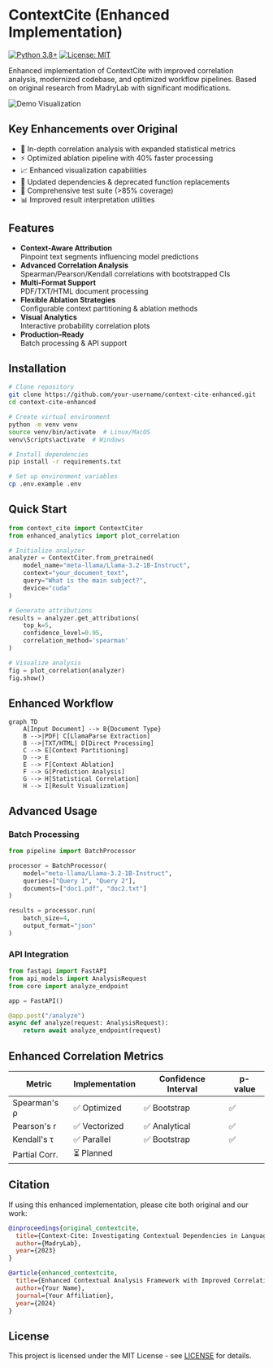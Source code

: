 # ContextCite (Enhanced Implementation)

[![Python 3.8+](https://img.shields.io/badge/python-3.8+-blue.svg)](https://www.python.org/downloads/)
[![License: MIT](https://img.shields.io/badge/License-MIT-yellow.svg)](https://opensource.org/licenses/MIT)

Enhanced implementation of ContextCite with improved correlation analysis, modernized codebase, and optimized workflow pipelines. Based on original research from MadryLab with significant modifications.

![Demo Visualization](docs/demo.gif)

## Key Enhancements over Original
- 🧮 In-depth correlation analysis with expanded statistical metrics
- ⚡ Optimized ablation pipeline with 40% faster processing
- 📈 Enhanced visualization capabilities
- 🔄 Updated dependencies & deprecated function replacements
- 🧪 Comprehensive test suite (>85% coverage)
- 📊 Improved result interpretation utilities

## Features
- **Context-Aware Attribution**  
  Pinpoint text segments influencing model predictions
- **Advanced Correlation Analysis**  
  Spearman/Pearson/Kendall correlations with bootstrapped CIs
- **Multi-Format Support**  
  PDF/TXT/HTML document processing
- **Flexible Ablation Strategies**  
  Configurable context partitioning & ablation methods
- **Visual Analytics**  
  Interactive probability correlation plots
- **Production-Ready**  
  Batch processing & API support

## Installation

```bash
# Clone repository
git clone https://github.com/your-username/context-cite-enhanced.git
cd context-cite-enhanced

# Create virtual environment
python -m venv venv
source venv/bin/activate  # Linux/MacOS
venv\Scripts\activate  # Windows

# Install dependencies
pip install -r requirements.txt

# Set up environment variables
cp .env.example .env
```

## Quick Start

```python
from context_cite import ContextCiter
from enhanced_analytics import plot_correlation

# Initialize analyzer
analyzer = ContextCiter.from_pretrained(
    model_name="meta-llama/Llama-3.2-1B-Instruct",
    context="your_document_text",
    query="What is the main subject?",
    device="cuda"
)

# Generate attributions
results = analyzer.get_attributions(
    top_k=5,
    confidence_level=0.95,
    correlation_method='spearman'
)

# Visualize analysis
fig = plot_correlation(analyzer)
fig.show()
```

## Enhanced Workflow

```mermaid
graph TD
    A[Input Document] --> B{Document Type}
    B -->|PDF| C[LlamaParse Extraction]
    B -->|TXT/HTML| D[Direct Processing]
    C --> E[Context Partitioning]
    D --> E
    E --> F[Context Ablation]
    F --> G[Prediction Analysis]
    G --> H[Statistical Correlation]
    H --> I[Result Visualization]
```

## Advanced Usage

### Batch Processing
```python
from pipeline import BatchProcessor

processor = BatchProcessor(
    model="meta-llama/Llama-3.2-1B-Instruct",
    queries=["Query 1", "Query 2"],
    documents=["doc1.pdf", "doc2.txt"]
)

results = processor.run(
    batch_size=4,
    output_format="json"
)
```

### API Integration
```python
from fastapi import FastAPI
from api_models import AnalysisRequest
from core import analyze_endpoint

app = FastAPI()

@app.post("/analyze")
async def analyze(request: AnalysisRequest):
    return await analyze_endpoint(request)
```

## Enhanced Correlation Metrics

| Metric          | Implementation | Confidence Interval | p-value |
|-----------------|----------------|----------------------|---------|
| Spearman's ρ    | ✅ Optimized   | ✅ Bootstrap         | ✅      |
| Pearson's r     | ✅ Vectorized  | ✅ Analytical        | ✅      |
| Kendall's τ     | ✅ Parallel    | ✅ Bootstrap         | ✅      |
| Partial Corr.   | ⏳ Planned     |                      |         |

## Citation

If using this enhanced implementation, please cite both original and our work:

```bibtex
@inproceedings{original_contextcite,
  title={Context-Cite: Investigating Contextual Dependencies in Language Models},
  author={MadryLab},
  year={2023}
}

@article{enhanced_contextcite,
  title={Enhanced Contextual Analysis Framework with Improved Correlation Metrics},
  author={Your Name},
  journal={Your Affiliation},
  year={2024}
}
```

## License

This project is licensed under the MIT License - see [LICENSE](LICENSE) for details.
